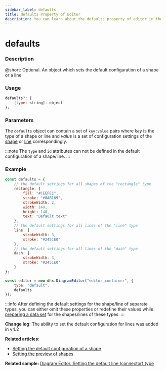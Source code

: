 ```yaml
---
sidebar_label: defaults
title: defaults Property of Editor
description: You can learn about the defaults property of editor in the documentation of the DHTMLX JavaScript Diagram library. Browse developer guides and API reference, try out code examples and live demos, and download a free 30-day evaluation version of DHTMLX Diagram.
---
```


# defaults

### Description

@short: Optional. An object which sets the default configuration of a shape or a line

### Usage

~~~jsx
defaults?: {
    [type: string]: object
};
~~~

### Parameters

The `defaults` object can contain a set of `key:value` pairs where *key* is the type of a shape or line and *value* is a set of configuration settings of the [shape](/shapes/configuration_properties/) or [line](/lines/configuration_properties/) correspondingly.

:::note
The `type` and `id` attributes can not be defined in the default configuration of a shape/line.
:::

### Example

~~~jsx {24}
const defaults = {
    // the default settings for all shapes of the "rectangle" type
    rectangle: {
        fill: "#CEEFE1",
        stroke: "#0AB169",
        strokeWidth: 2,
        width: 140,
        height: 140,
        text: "Default text"
    },
    // the default settings for all lines of the "line" type
    line: {
        strokeWidth: 3,
        stroke: "#245CE0"
    },
    // the default settings for all lines of the "dash" type
    dash: {
        strokeWidth: 3,
        stroke: "#245CE0"
    }
};

const editor = new dhx.DiagramEditor("editor_container", {
    type: "default",
    defaults
});
~~~

:::info
After defining the default settings for the shape/line of separate types, you can either omit these properties or redefine their values while [preparing a data set](/diagram/guides/loading_data/#preparing-data-to-load) for the shapes/lines of these types.
:::

**Change log:** The ability to set the default configuration for lines was added in v4.2

**Related articles**:  

- [Setting the default configuration of a shape](/guides/diagram/configuration/#setting-the-default-configuration-of-a-shape)
- [Setting the preview of shapes](/guides/diagram_editor/shapebar/#setting-the-preview-of-shapes)

**Related sample:** [Diagram Editor. Setting the default line (connector) type](https://snippet.dhtmlx.com/22abzn5m)
